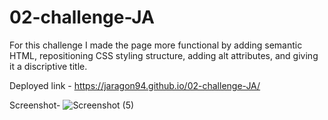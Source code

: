 # 02-challenge-JA

For this challenge I made the page more functional by adding semantic HTML, repositioning CSS styling structure, adding alt attributes, and giving it a discriptive title.

Deployed link - https://jaragon94.github.io/02-challenge-JA/

Screenshot-
![Screenshot (5)](https://user-images.githubusercontent.com/120228686/212566306-d5f42b87-19e3-4b7a-ba56-a237f8918a5c.png)
